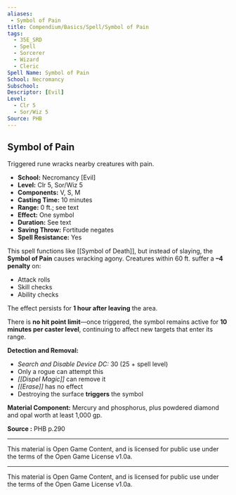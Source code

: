 ```yaml
---
aliases:
 - Symbol of Pain
title: Compendium/Basics/Spell/Symbol of Pain
tags:  
  - 35E_SRD  
  - Spell  
  - Sorcerer  
  - Wizard  
  - Cleric  
Spell Name: Symbol of Pain
School: Necromancy
Subschool: 
Descriptor: [Evil]
Level:
  - Clr 5
  - Sor/Wiz 5
Source: PHB
---
```


## Symbol of Pain

Triggered rune wracks nearby creatures with pain.

- **School:** Necromancy [Evil]  
- **Level:** Clr 5, Sor/Wiz 5  
- **Components:** V, S, M  
- **Casting Time:** 10 minutes  
- **Range:** 0 ft.; see text  
- **Effect:** One symbol  
- **Duration:** See text  
- **Saving Throw:** Fortitude negates  
- **Spell Resistance:** Yes  

This spell functions like [[Symbol of Death]], but instead of slaying, the **Symbol of Pain** causes wracking agony. Creatures within 60 ft. suffer a **–4 penalty** on:
- Attack rolls  
- Skill checks  
- Ability checks  

The effect persists for **1 hour after leaving** the area.

There is **no hit point limit**—once triggered, the symbol remains active for **10 minutes per caster level**, continuing to affect new targets that enter its range.

**Detection and Removal:**  
- *Search and Disable Device DC:* 30 (25 + spell level)  
- Only a rogue can attempt this  
- *[[Dispel Magic]]* can remove it  
- *[[Erase]]* has no effect  
- Destroying the surface **triggers** the symbol  

**Material Component:** Mercury and phosphorus, plus powdered diamond and opal worth at least 1,000 gp.


**Source :** PHB p.290

---

This material is Open Game Content, and is licensed for public use under  
the terms of the Open Game License v1.0a.

---

This material is Open Game Content, and is licensed for public use under the terms of the Open Game License v1.0a.
